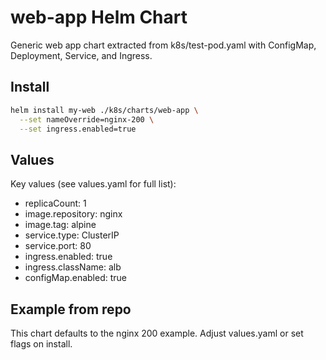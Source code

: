 # web-app Helm Chart

Generic web app chart extracted from k8s/test-pod.yaml with ConfigMap, Deployment, Service, and Ingress.

## Install

```bash
helm install my-web ./k8s/charts/web-app \
  --set nameOverride=nginx-200 \
  --set ingress.enabled=true
```

## Values

Key values (see values.yaml for full list):

- replicaCount: 1
- image.repository: nginx
- image.tag: alpine
- service.type: ClusterIP
- service.port: 80
- ingress.enabled: true
- ingress.className: alb
- configMap.enabled: true

## Example from repo

This chart defaults to the nginx 200 example. Adjust values.yaml or set flags on install.

